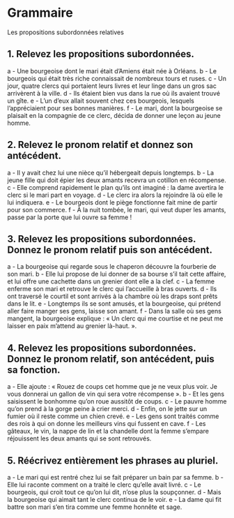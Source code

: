 # Grammaire
Les propositions subordonnées relatives

## 1. Relevez les propositions subordonnées.

a - Une bourgeoise dont le mari était d’Amiens était née à Orléans. b - Le bourgeois qui était très riche connaissait de nombreux tours et ruses. c - Un jour, quatre clercs qui portaient leurs livres et leur linge dans un gros sac arrivèrent à la ville. d - Ils étaient bien vus dans la rue où ils avaient trouvé un gîte. e - L’un d’eux allait souvent chez ces bourgeois, lesquels l’appréciaient pour ses bonnes manières. f - Le mari, dont la bourgeoise se plaisait en la compagnie de ce clerc, décida de donner une leçon au jeune homme.

## 2. Relevez le pronom relatif et donnez son antécédent.

a - Il y avait chez lui une nièce qu’il hébergeait depuis longtemps. b - La jeune fille qui doit épier les deux amants recevra un cotillon en récompense. c - Elle comprend rapidement le plan qu’ils ont imaginé : la dame avertira le clerc si le mari part en voyage. d - Le clerc ira  alors la rejoindre là où elle le lui indiquera. e - Le bourgeois dont le piège fonctionne fait mine de partir pour son commerce. f - À la nuit tombée, le mari, qui veut duper les amants, passe par la porte que lui ouvre sa femme !

## 3. Relevez les propositions subordonnées. Donnez le pronom relatif puis son antécédent.

a - La bourgeoise qui regarde sous le chaperon découvre la fourberie de son mari. b - Elle lui propose de lui donner de sa bourse s’il tait cette affaire, et lui offre une cachette dans un grenier dont elle a la clef. c - La femme enferme son mari et retrouve le clerc qui l’accueille à bras ouverts. d - Ils ont traversé le courtil et sont arrivés à la chambre où les draps sont prêts dans le lit. e - Longtemps ils se sont amusés, et la bourgeoise, qui prétend aller faire manger ses gens, laisse son amant. f - Dans la salle où ses gens mangent, la bourgeoise explique : « Un clerc qui me courtise et ne peut me laisser en paix m’attend au grenier là-haut. ».

## 4. Relevez les propositions subordonnées. Donnez le pronom relatif, son antécédent, puis sa fonction.

a - Elle ajoute : « Rouez de coups cet homme que je ne veux plus voir. Je vous donnerai un gallon de vin qui sera votre récompense ». b - Et les gens saisissent le bonhomme qu’on roue aussitôt de coups. c - Le pauvre homme qu’on prend à la gorge peine à crier merci. d - Enfin, on le jette sur un fumier où il reste comme un chien crevé. e - Les gens sont traités comme des rois à qui on donne les meilleurs vins qui fussent en cave. f - Les gâteaux, le vin, la nappe de lin et la chandelle dont la femme s’empare réjouissent les deux amants qui se sont retrouvés.

## 5. Réécrivez entièrement les phrases au pluriel.

a - Le mari qui est rentré chez lui se fait préparer un bain par sa femme. b - Elle lui raconte comment on a traité le clerc qu’elle avait livré. c - Le bourgeois, qui croit tout ce qu’on lui dit, n’ose plus la soupçonner. d - Mais la bourgeoise qui aimait tant le clerc continua de le voir. e - La dame qui fit battre son mari s’en tira comme une femme honnête et sage.